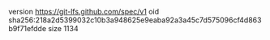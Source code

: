 version https://git-lfs.github.com/spec/v1
oid sha256:218a2d5399032c10b3a948625e9eaba92a3a45c7d575096cf4d863b9f71efdde
size 1134
